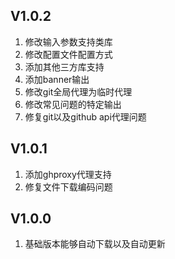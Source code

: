 ## V1.0.2

1. 修改输入参数支持类库
2. 修改配置文件配置方式
3. 添加其他三方库支持
4. 添加banner输出
5. 修改git全局代理为临时代理
6. 修改常见问题的特定输出
7. 修复git以及github api代理问题

## V1.0.1

1. 添加ghproxy代理支持
2. 修复文件下载编码问题

## V1.0.0

1. 基础版本能够自动下载以及自动更新